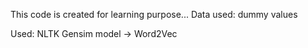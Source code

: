 This code is created for learning purpose...
Data used: dummy values

Used: NLTK
Gensim model -> Word2Vec
